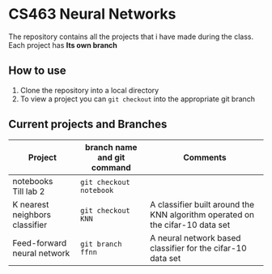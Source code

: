 # CS463 Neural Networks

The repository contains all the projects that i have made during the class. Each project has **Its own branch** 

## How to use
1. Clone the repository into a local directory
2. To view a project you can `git checkout` into the appropriate git branch


## Current projects and Branches

Project | branch name and git command| Comments 
--- | --- | ---
notebooks<br/>Till lab 2 | `git checkout notebook` | 
K nearest neighbors classifier | `git checkout KNN` | A classifier built around the KNN algorithm operated on the cifar-10 data set
Feed-forward neural network | `git branch ffnn` | A neural network based classifier for the cifar-10 data set